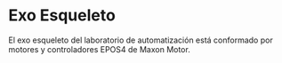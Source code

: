 # Exo Esqueleto

El exo esqueleto del laboratorio de automatización está conformado por motores y controladores EPOS4 de Maxon Motor. 

